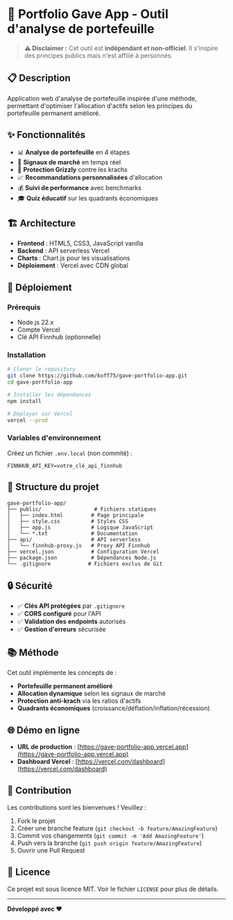 # 🚀 Portfolio Gave App - Outil d'analyse de portefeuille

> **⚠️ Disclaimer :** Cet outil est **indépendant et non-officiel**. Il s'inspire des principes publics mais n'est affilié à personnes.

## 📋 Description

Application web d'analyse de portefeuille inspirée d'une méthode, permettant d'optimiser l'allocation d'actifs selon les principes du portefeuille permanent amélioré.

## ✨ Fonctionnalités

- 📊 **Analyse de portefeuille** en 4 étapes
- 🎯 **Signaux de marché** en temps réel
- 🐻 **Protection Grizzly** contre les krachs
- 📈 **Recommandations personnalisées** d'allocation
- 💰 **Suivi de performance** avec benchmarks
- 🎓 **Quiz éducatif** sur les quadrants économiques

## 🏗️ Architecture

- **Frontend** : HTML5, CSS3, JavaScript vanilla
- **Backend** : API serverless Vercel
- **Charts** : Chart.js pour les visualisations
- **Déploiement** : Vercel avec CDN global

## 🚀 Déploiement

### Prérequis
- Node.js 22.x
- Compte Vercel
- Clé API Finnhub (optionnelle)

### Installation
```bash
# Cloner le repository
git clone https://github.com/koff75/gave-portfolio-app.git
cd gave-portfolio-app

# Installer les dépendances
npm install

# Déployer sur Vercel
vercel --prod
```

### Variables d'environnement
Créez un fichier `.env.local` (non commité) :
```env
FINNHUB_API_KEY=votre_clé_api_finnhub
```

## 📁 Structure du projet

```
gave-portfolio-app/
├── public/                 # Fichiers statiques
│   ├── index.html         # Page principale
│   ├── style.css          # Styles CSS
│   ├── app.js             # Logique JavaScript
│   └── *.txt              # Documentation
├── api/                   # API serverless
│   └── finnhub-proxy.js   # Proxy API Finnhub
├── vercel.json            # Configuration Vercel
├── package.json           # Dépendances Node.js
└── .gitignore            # Fichiers exclus de Git
```

## 🔒 Sécurité

- ✅ **Clés API protégées** par `.gitignore`
- ✅ **CORS configuré** pour l'API
- ✅ **Validation des endpoints** autorisés
- ✅ **Gestion d'erreurs** sécurisée

## 📚 Méthode

Cet outil implémente les concepts de :
- **Portefeuille permanent amélioré**
- **Allocation dynamique** selon les signaux de marché
- **Protection anti-krach** via les ratios d'actifs
- **Quadrants économiques** (croissance/déflation/inflation/récession)

## 🌐 Démo en ligne

- **URL de production** : [https://gave-portfolio-app.vercel.app](https://gave-portfolio-app.vercel.app)
- **Dashboard Vercel** : [https://vercel.com/dashboard](https://vercel.com/dashboard)

## 🤝 Contribution

Les contributions sont les bienvenues ! Veuillez :
1. Fork le projet
2. Créer une branche feature (`git checkout -b feature/AmazingFeature`)
3. Commit vos changements (`git commit -m 'Add AmazingFeature'`)
4. Push vers la branche (`git push origin feature/AmazingFeature`)
5. Ouvrir une Pull Request

## 📄 Licence

Ce projet est sous licence MIT. Voir le fichier `LICENSE` pour plus de détails.

---

**Développé avec ❤️**
